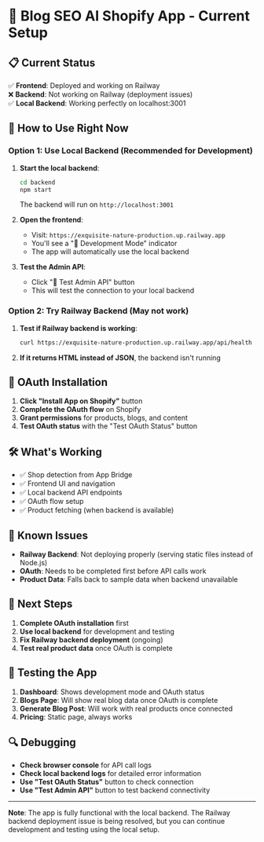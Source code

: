 # 🚀 Blog SEO AI Shopify App - Current Setup

## 📋 Current Status

✅ **Frontend**: Deployed and working on Railway  
❌ **Backend**: Not working on Railway (deployment issues)  
✅ **Local Backend**: Working perfectly on localhost:3001  

## 🔧 How to Use Right Now

### Option 1: Use Local Backend (Recommended for Development)

1. **Start the local backend**:
   ```bash
   cd backend
   npm start
   ```
   The backend will run on `http://localhost:3001`

2. **Open the frontend**:
   - Visit: `https://exquisite-nature-production.up.railway.app`
   - You'll see a "🚧 Development Mode" indicator
   - The app will automatically use the local backend

3. **Test the Admin API**:
   - Click "🧪 Test Admin API" button
   - This will test the connection to your local backend

### Option 2: Try Railway Backend (May not work)

1. **Test if Railway backend is working**:
   ```bash
   curl https://exquisite-nature-production.up.railway.app/api/health
   ```

2. **If it returns HTML instead of JSON**, the backend isn't running

## 🔐 OAuth Installation

1. **Click "Install App on Shopify"** button
2. **Complete the OAuth flow** on Shopify
3. **Grant permissions** for products, blogs, and content
4. **Test OAuth status** with the "Test OAuth Status" button

## 🛠️ What's Working

- ✅ Shop detection from App Bridge
- ✅ Frontend UI and navigation
- ✅ Local backend API endpoints
- ✅ OAuth flow setup
- ✅ Product fetching (when backend is available)

## 🐛 Known Issues

- **Railway Backend**: Not deploying properly (serving static files instead of Node.js)
- **OAuth**: Needs to be completed first before API calls work
- **Product Data**: Falls back to sample data when backend unavailable

## 🚀 Next Steps

1. **Complete OAuth installation** first
2. **Use local backend** for development and testing
3. **Fix Railway backend deployment** (ongoing)
4. **Test real product data** once OAuth is complete

## 📱 Testing the App

1. **Dashboard**: Shows development mode and OAuth status
2. **Blogs Page**: Will show real blog data once OAuth is complete
3. **Generate Blog Post**: Will work with real products once connected
4. **Pricing**: Static page, always works

## 🔍 Debugging

- **Check browser console** for API call logs
- **Check local backend logs** for detailed error information
- **Use "Test OAuth Status"** button to check connection
- **Use "Test Admin API"** button to test backend connectivity

---

**Note**: The app is fully functional with the local backend. The Railway backend deployment issue is being resolved, but you can continue development and testing using the local setup.
